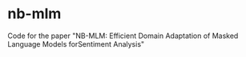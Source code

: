 # nb-mlm
Code for the paper "NB-MLM: Efficient Domain Adaptation of Masked Language Models forSentiment Analysis"
